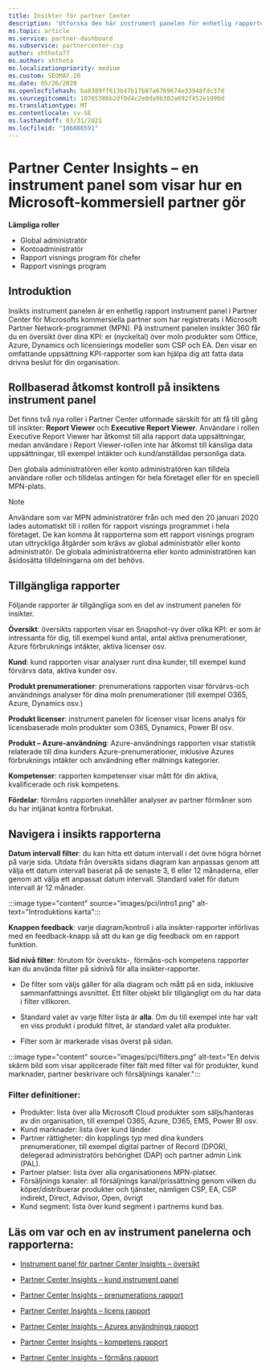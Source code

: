 ```yaml
---
title: Insikter för partner Center
description: 'Utforska den här instrument panelen för enhetlig rapportering i Partner Center. Se hur du arbetar i KPI: er för försäljning och distribution, kund utveckling och mycket mer.'
ms.topic: article
ms.service: partner-dashboard
ms.subservice: partnercenter-csp
author: shthota77
ms.author: shthota
ms.localizationpriority: medium
ms.custom: SEOMAY.20
ms.date: 05/26/2020
ms.openlocfilehash: ba8389ff613b47b17b87a6769674e33948fdc37d
ms.sourcegitcommit: 10765386b2df0d4c2e8da9b302a692f452e1090d
ms.translationtype: MT
ms.contentlocale: sv-SE
ms.lasthandoff: 03/31/2021
ms.locfileid: "106086591"
---
```

# <a name="partner-center-insights---a-dashboard-that-shows-how-a-microsoft-commercial-partner-is-doing"></a>Partner Center Insights – en instrument panel som visar hur en Microsoft-kommersiell partner gör

**Lämpliga roller**

- Global administratör
- Kontoadministratör
- Rapport visnings program för chefer
- Rapport visnings program

## <a name="introduction"></a>Introduktion

Insikts instrument panelen är en enhetlig rapport instrument panel i Partner Center för Microsofts kommersiella partner som har registrerats i Microsoft Partner Network-programmet (MPN). På instrument panelen insikter 360 får du en översikt över dina KPI: er (nyckeltal) över moln produkter som Office, Azure, Dynamics och licensierings modeller som CSP och EA. Den visar en omfattande uppsättning KPI-rapporter som kan hjälpa dig att fatta data drivna beslut för din organisation. 

## <a name="role-based-access-control-to-the-insights-dashboard"></a>Rollbaserad åtkomst kontroll på insiktens instrument panel

Det finns två nya roller i Partner Center utformade särskilt för att få till gång till insikter: **Report Viewer** och **Executive Report Viewer**. Användare i rollen Executive Report Viewer har åtkomst till alla rapport data uppsättningar, medan användare i Report Viewer-rollen inte har åtkomst till känsliga data uppsättningar, till exempel intäkter och kund/anställdas personliga data. 

Den globala administratören eller konto administratören kan tilldela användare roller och tilldelas antingen för hela företaget eller för en speciell MPN-plats.  

>[!Note] 
>Användare som var MPN administratörer från och med den 20 januari 2020 lades automatiskt till i rollen för rapport visnings programmet i hela företaget. De kan komma åt rapporterna som ett rapport visnings program utan uttryckliga åtgärder som krävs av global administratör eller konto administratör. De globala administratörerna eller konto administratören kan åsidosätta tilldelningarna om det behövs. 

## <a name="reports-available"></a>Tillgängliga rapporter

Följande rapporter är tillgängliga som en del av instrument panelen för insikter.

**Översikt**: översikts rapporten visar en Snapshot-vy över olika KPI: er som är intressanta för dig, till exempel kund antal, antal aktiva prenumerationer, Azure förbruknings intäkter, aktiva licenser osv.

**Kund**: kund rapporten visar analyser runt dina kunder, till exempel kund förvärvs data, aktiva kunder osv.

**Produkt prenumerationer**: prenumerations rapporten visar förvärvs-och användnings analyser för dina moln prenumerationer (till exempel O365, Azure, Dynamics osv.)

**Produkt licenser**: instrument panelen för licenser visar licens analys för licensbaserade moln produkter som O365, Dynamics, Power BI osv.

**Produkt – Azure-användning**: Azure-användnings rapporten visar statistik relaterade till dina kunders Azure-prenumerationer, inklusive Azures förbruknings intäkter och användning efter mätnings kategorier.

**Kompetenser**: rapporten kompetenser visar mått för din aktiva, kvalificerade och risk kompetens.

**Fördelar**: förmåns rapporten innehåller analyser av partner förmåner som du har intjänat kontra förbrukat.

## <a name="navigating-the-insights-reports"></a>Navigera i insikts rapporterna

**Datum intervall filter**: du kan hitta ett datum intervall i det övre högra hörnet på varje sida. Utdata från översikts sidans diagram kan anpassas genom att välja ett datum intervall baserat på de senaste 3, 6 eller 12 månaderna, eller genom att välja ett anpassat datum intervall. Standard valet för datum intervall är 12 månader. 

:::image type="content" source="images/pci/intro1.png" alt-text="Introduktions karta":::

**Knappen feedback**: varje diagram/kontroll i alla insikter-rapporter införlivas med en feedback-knapp så att du kan ge dig feedback om en rapport funktion. 

 
**Sid nivå filter**: förutom för översikts-, förmåns-och kompetens rapporter kan du använda filter på sidnivå för alla insikter-rapporter. 

- De filter som väljs gäller för alla diagram och mått på en sida, inklusive sammanfattnings avsnittet. Ett filter objekt blir tillgängligt om du har data i filter villkoren. 

- Standard valet av varje filter lista är **alla**. Om du till exempel inte har valt en viss produkt i produkt filtret, är standard valet alla produkter.

- Filter som är markerade visas överst på sidan. 

:::image type="content" source="images/pci/filters.png" alt-text="En delvis skärm bild som visar applicerade filter fält med filter val för produkter, kund marknader, partner beskrivare och försäljnings kanaler.":::

### <a name="filters-definitions"></a>Filter definitioner:

- Produkter: lista över alla Microsoft Cloud produkter som säljs/hanteras av din organisation, till exempel O365, Azure, D365, EMS, Power BI osv.
- Kund marknader: lista över kund länder
- Partner rättigheter: din kopplings typ med dina kunders prenumerationer, till exempel digital partner of Record (DPOR), delegerad administratörs behörighet (DAP) och partner admin Link (PAL). 
- Partner platser: lista över alla organisationens MPN-platser.
- Försäljnings kanaler: all försäljnings kanal/prissättning genom vilken du köper/distribuerar produkter och tjänster, nämligen CSP, EA, CSP indirekt, Direct, Advisor, Open, övrigt
- Kund segment: lista över kund segment i partnerns kund bas.

## <a name="read-about-each-of-the-dashboards-and-reports"></a>Läs om var och en av instrument panelerna och rapporterna:

- [Instrument panel för partner Center Insights – översikt](pci-overview-report.md)

- [Partner Center Insights – kund instrument panel](pci-customer-report.md)

- [Partner Center Insights – prenumerations rapport](pci-product-subscriptions-report.md)

- [Partner Center Insights – licens rapport](pci-product-licenses-report.md)

- [Partner Center Insights – Azures användnings rapport](pci-azure-usage-report.md)

- [Partner Center Insights – kompetens rapport](pci-competencies-report.md)

- [Partner Center Insights – förmåns rapport](pci-benefits-report.md)
